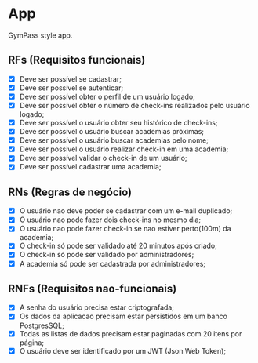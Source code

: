 # App

GymPass style app.

## RFs (Requisitos funcionais)

- [x] Deve ser possível se cadastrar;
- [x] Deve ser possível se autenticar;
- [x] Deve ser possível obter o perfil de um usuário logado;
- [x] Deve ser possível obter o número de check-ins realizados pelo usuário logado;
- [x] Deve ser possível o usuário obter seu histórico de check-ins;
- [x] Deve ser possível o usuário buscar academias próximas;
- [x] Deve ser possível o usuário buscar academias pelo nome;
- [x] Deve ser possivel o usuário realizar check-in em uma academia;
- [x] Deve ser possível validar o check-in de um usuário;
- [x] Deve ser possível cadastrar uma academia;

## RNs (Regras de negócio)

- [x] O usuário nao deve poder se cadastrar com um e-mail duplicado;
- [x] O usuário nao pode fazer dois check-ins no mesmo dia;
- [x] O usuário nao pode fazer check-in se nao estiver perto(100m) da academia;
- [x] O check-in só pode ser validado até 20 minutos após criado;
- [x] O check-in só pode ser validado por administradores;
- [x] A academia só pode ser cadastrada por administradores; 

## RNFs (Requisitos nao-funcionais)

- [x] A senha do usuário precisa estar criptografada;
- [x] Os dados da aplicacao precisam estar persistidos em um banco PostgresSQL;
- [x] Todas as listas de dados precisam estar paginadas com 20 itens por página;
- [x] O usuário deve ser identificado por um JWT (Json Web Token);

